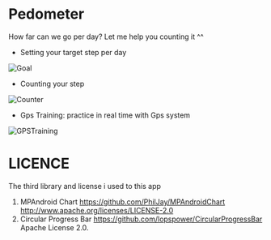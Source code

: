 # Pedometer
How far can we go per day? Let me help you counting it ^^

- Setting your target step per day

![Goal](https://user-images.githubusercontent.com/80594990/190896900-cd1e7d51-d0dd-4459-9d2a-8e87f8621f65.png)


- Counting your step

 ![Counter](https://user-images.githubusercontent.com/80594990/190896916-49384115-f337-42a0-9745-9afc5f4302b3.png)


- Gps Training: practice in real time with Gps system

![GPSTraining](https://user-images.githubusercontent.com/80594990/190896921-ae8db8cc-bcd5-4cd7-8ce1-7346dc2aef78.png)

# LICENCE

The third library and license i used to this app
1) MPAndroid Chart
   https://github.com/PhilJay/MPAndroidChart
   http://www.apache.org/licenses/LICENSE-2.0
2) Circular Progress Bar
   https://github.com/lopspower/CircularProgressBar
   Apache License 2.0.
